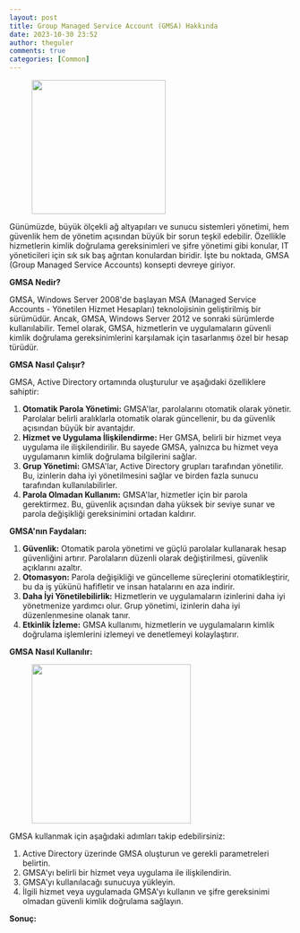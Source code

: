 ```yaml
---
layout: post
title: Group Managed Service Account (GMSA) Hakkında
date: 2023-10-30 23:52
author: theguler
comments: true
categories: [Common]
---
```

<!-- wp:image {"id":9171,"width":"239px","height":"auto","sizeSlug":"large","linkDestination":"none"} -->
<figure class="wp-block-image size-large is-resized"><img src="https://theguler.wordpress.com/wp-content/uploads/2023/10/group-managed-service-accounts.png?w=536" alt="" class="wp-image-9171" style="width:239px;height:auto" /></figure>
<!-- /wp:image -->

<!-- wp:paragraph -->
<p>Günümüzde, büyük ölçekli ağ altyapıları ve sunucu sistemleri yönetimi, hem güvenlik hem de yönetim açısından büyük bir sorun teşkil edebilir. Özellikle hizmetlerin kimlik doğrulama gereksinimleri ve şifre yönetimi gibi konular, IT yöneticileri için sık sık baş ağrıtan konulardan biridir. İşte bu noktada, GMSA (Group Managed Service Accounts) konsepti devreye giriyor.</p>
<!-- /wp:paragraph -->

<!-- wp:paragraph -->
<p><strong>GMSA Nedir?</strong> </p>
<!-- /wp:paragraph -->

<!-- wp:paragraph -->
<p>GMSA, Windows Server 2008'de başlayan MSA (Managed Service Accounts - Yönetilen Hizmet Hesapları) teknolojisinin geliştirilmiş bir sürümüdür. Ancak, GMSA, Windows Server 2012 ve sonraki sürümlerde kullanılabilir. Temel olarak, GMSA, hizmetlerin ve uygulamaların güvenli kimlik doğrulama gereksinimlerini karşılamak için tasarlanmış özel bir hesap türüdür.</p>
<!-- /wp:paragraph -->

<!-- wp:paragraph -->
<p><strong>GMSA Nasıl Çalışır?</strong> </p>
<!-- /wp:paragraph -->

<!-- wp:paragraph -->
<p>GMSA, Active Directory ortamında oluşturulur ve aşağıdaki özelliklere sahiptir:</p>
<!-- /wp:paragraph -->

<!-- wp:list {"ordered":true} -->
<ol><!-- wp:list-item -->
<li><strong>Otomatik Parola Yönetimi:</strong> GMSA'lar, parolalarını otomatik olarak yönetir. Parolalar belirli aralıklarla otomatik olarak güncellenir, bu da güvenlik açısından büyük bir avantajdır.</li>
<!-- /wp:list-item -->

<!-- wp:list-item -->
<li><strong>Hizmet ve Uygulama İlişkilendirme:</strong> Her GMSA, belirli bir hizmet veya uygulama ile ilişkilendirilir. Bu sayede GMSA, yalnızca bu hizmet veya uygulamanın kimlik doğrulama bilgilerini sağlar.</li>
<!-- /wp:list-item -->

<!-- wp:list-item -->
<li><strong>Grup Yönetimi:</strong> GMSA'lar, Active Directory grupları tarafından yönetilir. Bu, izinlerin daha iyi yönetilmesini sağlar ve birden fazla sunucu tarafından kullanılabilirler.</li>
<!-- /wp:list-item -->

<!-- wp:list-item -->
<li><strong>Parola Olmadan Kullanım:</strong> GMSA'lar, hizmetler için bir parola gerektirmez. Bu, güvenlik açısından daha yüksek bir seviye sunar ve parola değişikliği gereksinimini ortadan kaldırır.</li>
<!-- /wp:list-item --></ol>
<!-- /wp:list -->

<!-- wp:paragraph -->
<p><strong>GMSA'nın Faydaları:</strong> </p>
<!-- /wp:paragraph -->

<!-- wp:list {"ordered":true} -->
<ol><!-- wp:list-item -->
<li><strong>Güvenlik:</strong> Otomatik parola yönetimi ve güçlü parolalar kullanarak hesap güvenliğini artırır. Parolaların düzenli olarak değiştirilmesi, güvenlik açıklarını azaltır.</li>
<!-- /wp:list-item -->

<!-- wp:list-item -->
<li><strong>Otomasyon:</strong> Parola değişikliği ve güncelleme süreçlerini otomatikleştirir, bu da iş yükünü hafifletir ve insan hatalarını en aza indirir.</li>
<!-- /wp:list-item -->

<!-- wp:list-item -->
<li><strong>Daha İyi Yönetilebilirlik:</strong> Hizmetlerin ve uygulamaların izinlerini daha iyi yönetmenize yardımcı olur. Grup yönetimi, izinlerin daha iyi düzenlenmesine olanak tanır.</li>
<!-- /wp:list-item -->

<!-- wp:list-item -->
<li><strong>Etkinlik İzleme:</strong> GMSA kullanımı, hizmetlerin ve uygulamaların kimlik doğrulama işlemlerini izlemeyi ve denetlemeyi kolaylaştırır.</li>
<!-- /wp:list-item --></ol>
<!-- /wp:list -->

<!-- wp:paragraph -->
<p><strong>GMSA Nasıl Kullanılır:</strong> </p>
<!-- /wp:paragraph -->

<!-- wp:image {"id":9178,"width":"284px","height":"auto","sizeSlug":"large","linkDestination":"none"} -->
<figure class="wp-block-image size-large is-resized"><img src="https://theguler.wordpress.com/wp-content/uploads/2023/10/gear-logo.jpg?w=580" alt="" class="wp-image-9178" style="width:284px;height:auto" /></figure>
<!-- /wp:image -->

<!-- wp:paragraph -->
<p>GMSA kullanmak için aşağıdaki adımları takip edebilirsiniz:</p>
<!-- /wp:paragraph -->

<!-- wp:list {"ordered":true} -->
<ol><!-- wp:list-item -->
<li>Active Directory üzerinde GMSA oluşturun ve gerekli parametreleri belirtin.</li>
<!-- /wp:list-item -->

<!-- wp:list-item -->
<li>GMSA'yı belirli bir hizmet veya uygulama ile ilişkilendirin.</li>
<!-- /wp:list-item -->

<!-- wp:list-item -->
<li>GMSA'yı kullanılacağı sunucuya yükleyin.</li>
<!-- /wp:list-item -->

<!-- wp:list-item -->
<li>İlgili hizmet veya uygulamada GMSA'yı kullanın ve şifre gereksinimi olmadan güvenli kimlik doğrulama sağlayın.</li>
<!-- /wp:list-item --></ol>
<!-- /wp:list -->

<!-- wp:paragraph -->
<p><strong>Sonuç:</strong> </p>
<!-- /wp:paragraph -->

<!-- wp:paragraph -->
<p></p>
<!-- /wp:paragraph -->
